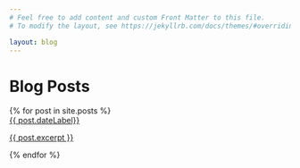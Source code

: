 ```yaml
---
# Feel free to add content and custom Front Matter to this file.
# To modify the layout, see https://jekyllrb.com/docs/themes/#overriding-theme-defaults

layout: blog
---
```

<h1 class="py-2 px-2">Blog Posts</h1>

<div class="row">
  {% for post in site.posts %}
    <div class="col-12">
      <a class="text-decoration-none" href="{{ post.url }}"><div class="card px-2 py-2">
        <caption class="text-muted">{{ post.dateLabel}}</caption>
        <p>{{ post.excerpt }}</p>
      </div></a>
    </div>
  {% endfor %}
</div>